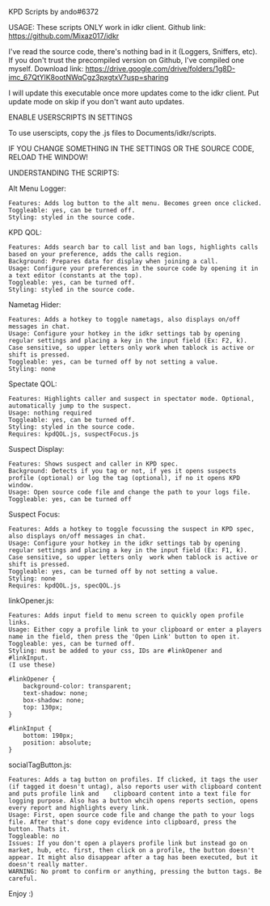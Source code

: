 KPD Scripts by ando#6372

USAGE:
These scripts ONLY work in idkr client.
Github link: https://github.com/Mixaz017/idkr

I've read the source code, there's nothing bad in it (Loggers, Sniffers, etc).
If you don't trust the precompiled version on Github, I've compiled one myself.
Download link: https://drive.google.com/drive/folders/1g8D-imc_67QtYlK8ootNWqCgz3pxgtxV?usp=sharing

I will update this executable once more updates come to the idkr client.
Put update mode on skip if you don't want auto updates.


ENABLE USERSCRIPTS IN SETTINGS

To use userscipts, copy the .js files to Documents/idkr/scripts.

IF YOU CHANGE SOMETHING IN THE SETTINGS OR THE SOURCE CODE, RELOAD THE WINDOW!

UNDERSTANDING THE SCRIPTS:

Alt Menu Logger:

	Features: Adds log button to the alt menu. Becomes green once clicked.
	Toggleable: yes, can be turned off.
	Styling: styled in the source code.


KPD QOL:

	Features: Adds search bar to call list and ban logs, highlights calls based on your preference, adds the calls region.
	Background: Prepares data for display when joining a call.
	Usage: Configure your preferences in the source code by opening it in a text editor (constants at the top).
	Toggleable: yes, can be turned off.
	Styling: styled in the source code.
	
Nametag Hider:

	Features: Adds a hotkey to toggle nametags, also displays on/off messages in chat.
	Usage: Configure your hotkey in the idkr settings tab by opening regular settings and placing a key in the input field (Ex: F2, k). Case sensitive, so upper letters only work when tablock is active or shift is pressed.
	Toggleable: yes, can be turned off by not setting a value.
	Styling: none

Spectate QOL:

	Features: Highlights caller and suspect in spectator mode. Optional, automatically jump to the suspect.
	Usage: nothing required
	Toggleable: yes, can be turned off.
	Styling: styled in the source code.
	Requires: kpdQOL.js, suspectFocus.js
	
Suspect Display:

	Features: Shows suspect and caller in KPD spec.
	Background: Detects if you tag or not, if yes it opens suspects profile (optional) or log the tag (optional), if no it opens KPD window.
	Usage: Open source code file and change the path to your logs file.
	Toggleable: yes, can be turned off

Suspect Focus:

	Features: Adds a hotkey to toggle focussing the suspect in KPD spec, also displays on/off messages in chat.
	Usage: Configure your hotkey in the idkr settings tab by opening regular settings and placing a key in the input field (Ex: F1, k). Case sensitive, so upper letters only  work when tablock is active or shift is pressed.
	Toggleable: yes, can be turned off by not setting a value.
	Styling: none
	Requires: kpdQOL.js, specQOL.js
	

linkOpener.js:

	Features: Adds input field to menu screen to quickly open profile links.
	Usage: Either copy a profile link to your clipboard or enter a players name in the field, then press the 'Open Link' button to open it.
	Toggleable: yes, can be turned off.
	Styling: must be added to your css, IDs are #linkOpener and #linkInput.
	(I use these)
	
	#linkOpener {
		background-color: transparent;
		text-shadow: none;
		box-shadow: none;
		top: 130px;
	}

	#linkInput {
		bottom: 190px;
		position: absolute;
	}
	

socialTagButton.js:

	Features: Adds a tag button on profiles. If clicked, it tags the user (if tagged it doesn't untag), also reports user with clipboard content and puts profile link and    clipboard content into a text file for logging purpose. Also has a button whcih opens reports section, opens every report and highlights every link.
	Usage: First, open source code file and change the path to your logs file. After that's done copy evidence into clipboard, press the button. Thats it.
	Toggleable: no
	Issues: If you don't open a players profile link but instead go on market, hub, etc. first, then click on a profile, the button doesn't appear. It might also disappear after a tag has been executed, but it doesn't really matter.
	WARNING: No promt to confirm or anything, pressing the button tags. Be careful.


Enjoy :) 

